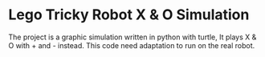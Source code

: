 # Lego Tricky Robot X & O Simulation

The project is a graphic simulation written in python with turtle, It plays X & O with + and - instead.
This code need adaptation to run on the real robot.
